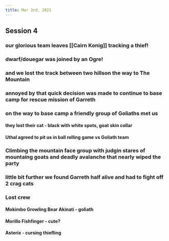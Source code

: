 ```yaml
---
title: Mar 3rd, 2021
---
```


## Session 4
### our glorious team leaves [[Cairn Konig]] tracking a thief!
### dwarf/douegar was joined by an Ogre!
### and we lost the track between two hillson the way to The Mountain
### annoyed by that quick decision was made to continue to base camp for rescue mission of Garreth
### on the way to base camp a friendly group of Goliaths met us
#### they lost their cat - black with white spots, goat skin collar
#### Uthal agreed to pit us in ball rolling game vs Goliath team
### Climbing the mountain face group with judgin stares of mountaing goats and deadly avalanche that nearly wiped the party
### little bit further we found Garreth half alive and had to fight off 2 crag cats
### Lost crew
#### Mokimbo Growling Bear Akinati - goliath
#### Morillo Fishfinger - cute?
#### Asterix - cursing thiefling
